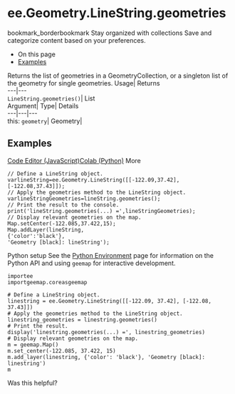  
#  ee.Geometry.LineString.geometries 
bookmark_borderbookmark Stay organized with collections  Save and categorize content based on your preferences.
  * On this page
  * [Examples](https://developers.google.com/earth-engine/apidocs/ee-geometry-linestring-geometries#examples)


Returns the list of geometries in a GeometryCollection, or a singleton list of the geometry for single geometries. 
Usage| Returns  
---|---  
`LineString.geometries()`| List  
Argument| Type| Details  
---|---|---  
this: `geometry`| Geometry|   
## Examples
[Code Editor (JavaScript)](https://developers.google.com/earth-engine/apidocs/ee-geometry-linestring-geometries#code-editor-javascript-sample)[Colab (Python)](https://developers.google.com/earth-engine/apidocs/ee-geometry-linestring-geometries#colab-python-sample) More
```
// Define a LineString object.
varlineString=ee.Geometry.LineString([[-122.09,37.42],[-122.08,37.43]]);
// Apply the geometries method to the LineString object.
varlineStringGeometries=lineString.geometries();
// Print the result to the console.
print('lineString.geometries(...) =',lineStringGeometries);
// Display relevant geometries on the map.
Map.setCenter(-122.085,37.422,15);
Map.addLayer(lineString,
{'color':'black'},
'Geometry [black]: lineString');
```
Python setup
See the [ Python Environment](https://developers.google.com/earth-engine/guides/python_install) page for information on the Python API and using `geemap` for interactive development.
```
importee
importgeemap.coreasgeemap
```
```
# Define a LineString object.
linestring = ee.Geometry.LineString([[-122.09, 37.42], [-122.08, 37.43]])
# Apply the geometries method to the LineString object.
linestring_geometries = linestring.geometries()
# Print the result.
display('linestring.geometries(...) =', linestring_geometries)
# Display relevant geometries on the map.
m = geemap.Map()
m.set_center(-122.085, 37.422, 15)
m.add_layer(linestring, {'color': 'black'}, 'Geometry [black]: linestring')
m
```

Was this helpful?
